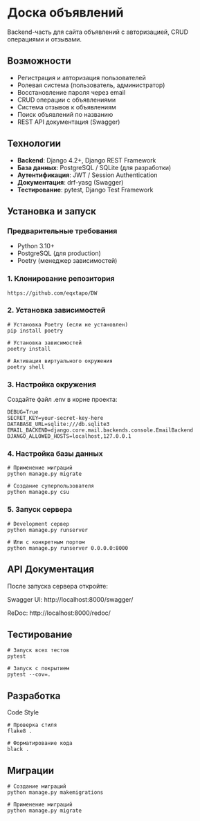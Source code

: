 # Доска объявлений

Backend-часть для сайта объявлений с авторизацией, CRUD операциями и отзывами.

## Возможности

-  Регистрация и авторизация пользователей
-  Ролевая система (пользователь, администратор)
-  Восстановление пароля через email
-  CRUD операции с объявлениями
-  Система отзывов к объявлениям
-  Поиск объявлений по названию
-  REST API документация (Swagger)

## Технологии

- **Backend**: Django 4.2+, Django REST Framework
- **База данных**: PostgreSQL / SQLite (для разработки)
- **Аутентификация**: JWT / Session Authentication
- **Документация**: drf-yasg (Swagger)
- **Тестирование**: pytest, Django Test Framework

##  Установка и запуск

### Предварительные требования

- Python 3.10+
- PostgreSQL (для production)
- Poetry (менеджер зависимостей)

### 1. Клонирование репозитория

```
https://github.com/eqxtapo/DW
```
### 2. Установка зависимостей
```
# Установка Poetry (если не установлен)
pip install poetry

# Установка зависимостей
poetry install

# Активация виртуального окружения
poetry shell
```
### 3. Настройка окружения
Создайте файл .env в корне проекта:
```
DEBUG=True
SECRET_KEY=your-secret-key-here
DATABASE_URL=sqlite:///db.sqlite3
EMAIL_BACKEND=django.core.mail.backends.console.EmailBackend
DJANGO_ALLOWED_HOSTS=localhost,127.0.0.1
```

### 4. Настройка базы данных
```
# Применение миграций
python manage.py migrate

# Создание суперпользователя
python manage.py csu
```
### 5. Запуск сервера
```
# Development сервер
python manage.py runserver

# Или с конкретным портом
python manage.py runserver 0.0.0.0:8000
```

## API Документация
После запуска сервера откройте:

Swagger UI: http://localhost:8000/swagger/

ReDoc: http://localhost:8000/redoc/

## Тестирование
```
# Запуск всех тестов
pytest

# Запуск с покрытием
pytest --cov=.
```

## Разработка
Code Style
```
# Проверка стиля
flake8 .

# Форматирование кода
black .
```
## Миграции
```
# Создание миграций
python manage.py makemigrations

# Применение миграций
python manage.py migrate
```

